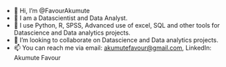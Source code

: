- 👋 Hi, I’m @FavourAkumute
- 👀 I am a Datascientist and Data Analyst.
- 🌱 I use Python, R, SPSS, Advanced use of excel, SQL and other tools for Datascience and Data analytics projects.
- 💞️ I’m looking to collaborate on Datascience and Data analytics projects.
- 📫 You can reach me via email: akumutefavour@gmail.com, LinkedIn: Akumute Favour

<!---
FavourAkumute/FavourAkumute is a ✨ special ✨ repository because its `README.md` (this file) appears on your GitHub profile.
You can click the Preview link to take a look at your changes.
--->
